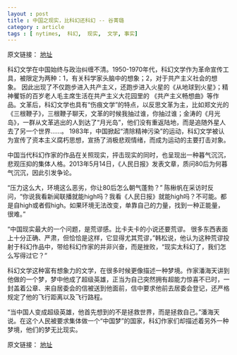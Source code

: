 ```yaml
---
layout : post
title : 中国之现实，比科幻还科幻 -- 谷菁璐
category : article
tags : [ nytimes,  科幻,  现实,  文学, 事实]
---
```


原文链接： [地址](http://cn.nytimes.com/tools/r/?url=%2Fbooks%2F20130606%2Fcc06scifirealism%2F&langkey=zh-hans&from=RSS)

科幻文学在中国始终与政治纠缠不清。1950-1970年代，科幻文学作为革命宣传工具，被限定为两种：1，有关科学家头脑中的想象；2，对于共产主义社会的想象。 因此出现了不仅跑步进入共产主义，还跑步进入火星的《从地球到火星》；精神矍铄的百岁老人毛主席生活在共产主义大花园里的 《共产主义畅想曲》等作品。文革后，科幻文学也具有“伤痕文学”的特点，以反思文革为主，比如郑文光的《三根鞭子》，三根鞭子聊天，文革的时候我抽过谁，你抽过谁；金涛的《月光岛》，一群从文革逃出的人到达了“月光岛”，他们没有重返陆地，而是追随外星人去了另一个世界……。 1983年，中国掀起“清除精神污染”的运动，科幻文学被认为宣传了资本主义腐朽思想，宣扬了消极悲观情绪，而成为运动的主要打击对象。

中国当代科幻作家的作品在关照现实，抨击现实的同时，也呈现出一种暮气沉沉，悲观压抑的集体人格。2013年5月14日，《人民日报》发表文章，质问80后为何暮气沉沉，因此引发争论。

“压力这么大，环境这么恶劣，你让80后怎么朝气蓬勃？” 陈楸帆在采访时反问，“你说我看新闻联播就能high吗？我看《人民日报》就能high吗？不可能。都是自high或者假high。如果环境无法改变，单靠自己的力量，找到一种正能量，很难。”

“中国现实最大的一个问题，是荒谬感。比卡夫卡的小说还要荒谬。 很多东西表面上十分正确、严肃，但恰恰是这样，它显得尤其荒谬，”韩松说，他认为这种荒谬投射于科幻作品中，带给科幻作家的并非兴奋，而是挫败，“现实太科幻了，我们怎么写得过它？”

科幻文学这种富有想象力的文学，在很多时候更像描述一种梦境。作家潘海天讲到他做的一个梦，梦中他成了超级英雄，正当为自己突然拥有超能力惊喜不已时，一封盖着公章、来自居委会的信被送到他面前，信中要求他前去居委会登记，还严格规定了他的飞行距离以及飞行路程。

“当中国人变成超级英雄，他首先想到的不是拯救世界，而是拯救自己。”潘海天说。在这个人民被要求集体做一个“中国梦”的国家，科幻作家们却描述着另外一种梦境，他们的梦无比现实。


原文链接： [地址](http://cn.nytimes.com/tools/r/?url=%2Fbooks%2F20130606%2Fcc06scifirealism%2F&langkey=zh-hans&from=RSS)